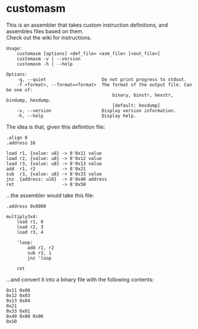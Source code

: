 # customasm
This is an assembler that takes custom instruction definitions, and assembles files based on them.  
Check out the wiki for instructions.

```
Usage:
	customasm [options] <def_file> <asm_file> [<out_file>]
	customasm -v | --version
	customasm -h | --help
	
Options:
	-q, --quiet                     Do not print progress to stdout.
	-f <format>, --format=<format>  The format of the output file. Can be one of:
	                                    binary, binstr, hexstr, bindump, hexdump.
	                                    [default: hexdump]
	-v, --version                   Display version information.
	-h, --help                      Display help.
```

The idea is that, given this definition file:

```
.align 8
.address 16

load r1, {value: u8} -> 8'0x11 value
load r2, {value: u8} -> 8'0x12 value
load r3, {value: u8} -> 8'0x13 value
add  r1, r2          -> 8'0x21
sub  r3, {value: u8} -> 8'0x33 value
jnz  {address: u16}  -> 8'0x40 address
ret                  -> 8'0x50
```

...the assembler would take this file:

```
.address 0x8000

multiply3x4:
	load r1, 0
	load r2, 3
	load r3, 4
	
	'loop:
		add r1, r2
		sub r3, 1
		jnz 'loop
	
	ret
```

...and convert it into a binary file with the following contents:

```
0x11 0x00
0x12 0x03
0x13 0x04
0x21
0x33 0x01
0x40 0x80 0x06
0x50
```
